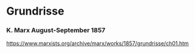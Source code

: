 # Grundrisse

### K. Marx August-September 1857

https://www.marxists.org/archive/marx/works/1857/grundrisse/ch01.htm

